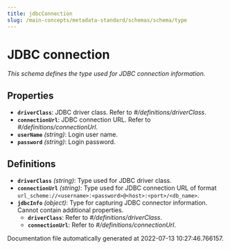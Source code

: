 ```yaml
---
title: jdbcConnection
slug: /main-concepts/metadata-standard/schemas/schema/type
---
```


# JDBC connection

*This schema defines the type used for JDBC connection information.*

## Properties

- **`driverClass`**: JDBC driver class. Refer to *#/definitions/driverClass*.
- **`connectionUrl`**: JDBC connection URL. Refer to *#/definitions/connectionUrl*.
- **`userName`** *(string)*: Login user name.
- **`password`** *(string)*: Login password.
## Definitions

- **`driverClass`** *(string)*: Type used for JDBC driver class.
- **`connectionUrl`** *(string)*: Type used for JDBC connection URL of format `url_scheme://<username>:<password>@<host>:<port>/<db_name>`.
- **`jdbcInfo`** *(object)*: Type for capturing JDBC connector information. Cannot contain additional properties.
  - **`driverClass`**: Refer to *#/definitions/driverClass*.
  - **`connectionUrl`**: Refer to *#/definitions/connectionUrl*.


Documentation file automatically generated at 2022-07-13 10:27:46.766157.
